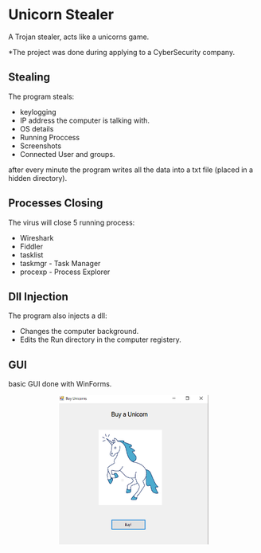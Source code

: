 # Unicorn Stealer
A Trojan stealer, acts like a unicorns game.

*The project was done during applying to a CyberSecurity company.


## Stealing ##
The program steals:
  * keylogging
  * IP address the computer is talking with.
  * OS details
  * Running Proccess
  * Screenshots
  * Connected User and groups.
  
after every minute   the program writes all the data into a txt file (placed in a hidden directory).

## Processes Closing ##
The virus will close 5 running process:
  * Wireshark
  * Fiddler
  * tasklist
  * taskmgr - Task Manager
  * procexp - Process Explorer

## Dll Injection ##
The program also injects a dll:

  - Changes the computer background.
  - Edits the Run directory in the computer registery.


## GUI ##
 basic GUI done with WinForms.
 
<center> <img src="https://github.com/sharp30/Stealer--Unicorns/blob/master/unicorns-gui/unicorns%20app.png" width="300" height="300"> </center>
